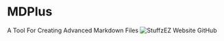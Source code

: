 # MDPlus
A Tool For Creating Advanced Markdown Files
![StuffzEZ Website GitHub](https://stuffzez.github.io)
